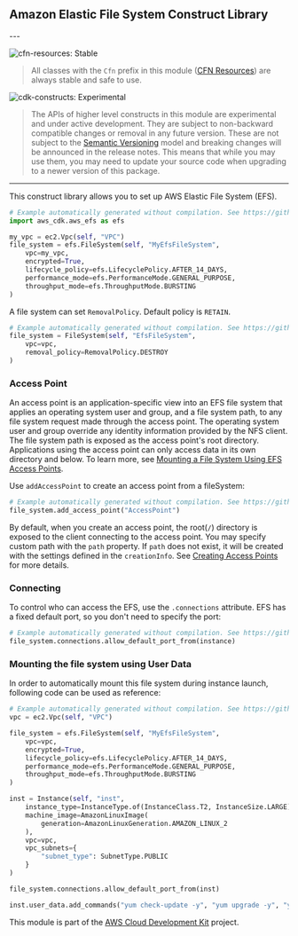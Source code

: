 ## Amazon Elastic File System Construct Library

<!--BEGIN STABILITY BANNER-->---


![cfn-resources: Stable](https://img.shields.io/badge/cfn--resources-stable-success.svg?style=for-the-badge)

> All classes with the `Cfn` prefix in this module ([CFN Resources](https://docs.aws.amazon.com/cdk/latest/guide/constructs.html#constructs_lib)) are always stable and safe to use.

![cdk-constructs: Experimental](https://img.shields.io/badge/cdk--constructs-experimental-important.svg?style=for-the-badge)

> The APIs of higher level constructs in this module are experimental and under active development. They are subject to non-backward compatible changes or removal in any future version. These are not subject to the [Semantic Versioning](https://semver.org/) model and breaking changes will be announced in the release notes. This means that while you may use them, you may need to update your source code when upgrading to a newer version of this package.

---
<!--END STABILITY BANNER-->

This construct library allows you to set up AWS Elastic File System (EFS).

```python
# Example automatically generated without compilation. See https://github.com/aws/jsii/issues/826
import aws_cdk.aws_efs as efs

my_vpc = ec2.Vpc(self, "VPC")
file_system = efs.FileSystem(self, "MyEfsFileSystem",
    vpc=my_vpc,
    encrypted=True,
    lifecycle_policy=efs.LifecyclePolicy.AFTER_14_DAYS,
    performance_mode=efs.PerformanceMode.GENERAL_PURPOSE,
    throughput_mode=efs.ThroughputMode.BURSTING
)
```

A file system can set `RemovalPolicy`. Default policy is `RETAIN`.

```python
# Example automatically generated without compilation. See https://github.com/aws/jsii/issues/826
file_system = FileSystem(self, "EfsFileSystem",
    vpc=vpc,
    removal_policy=RemovalPolicy.DESTROY
)
```

### Access Point

An access point is an application-specific view into an EFS file system that applies an operating system user and
group, and a file system path, to any file system request made through the access point. The operating system user
and group override any identity information provided by the NFS client. The file system path is exposed as the
access point's root directory. Applications using the access point can only access data in its own directory and
below. To learn more, see [Mounting a File System Using EFS Access Points](https://docs.aws.amazon.com/efs/latest/ug/efs-access-points.html).

Use `addAccessPoint` to create an access point from a fileSystem:

```python
# Example automatically generated without compilation. See https://github.com/aws/jsii/issues/826
file_system.add_access_point("AccessPoint")
```

By default, when you create an access point, the root(`/`) directory is exposed to the client connecting to
the access point. You may specify custom path with the `path` property. If `path` does not exist, it will be
created with the settings defined in the `creationInfo`. See
[Creating Access Points](https://docs.aws.amazon.com/efs/latest/ug/create-access-point.html) for more details.

### Connecting

To control who can access the EFS, use the `.connections` attribute. EFS has
a fixed default port, so you don't need to specify the port:

```python
# Example automatically generated without compilation. See https://github.com/aws/jsii/issues/826
file_system.connections.allow_default_port_from(instance)
```

### Mounting the file system using User Data

In order to automatically mount this file system during instance launch,
following code can be used as reference:

```python
# Example automatically generated without compilation. See https://github.com/aws/jsii/issues/826
vpc = ec2.Vpc(self, "VPC")

file_system = efs.FileSystem(self, "MyEfsFileSystem",
    vpc=vpc,
    encrypted=True,
    lifecycle_policy=efs.LifecyclePolicy.AFTER_14_DAYS,
    performance_mode=efs.PerformanceMode.GENERAL_PURPOSE,
    throughput_mode=efs.ThroughputMode.BURSTING
)

inst = Instance(self, "inst",
    instance_type=InstanceType.of(InstanceClass.T2, InstanceSize.LARGE),
    machine_image=AmazonLinuxImage(
        generation=AmazonLinuxGeneration.AMAZON_LINUX_2
    ),
    vpc=vpc,
    vpc_subnets={
        "subnet_type": SubnetType.PUBLIC
    }
)

file_system.connections.allow_default_port_from(inst)

inst.user_data.add_commands("yum check-update -y", "yum upgrade -y", "yum install -y amazon-efs-utils", "yum install -y nfs-utils", "file_system_id_1=" + file_system.file_system_id, "efs_mount_point_1=/mnt/efs/fs1", "mkdir -p \"${efs_mount_point_1}\"", "test -f \"/sbin/mount.efs\" && echo \"${file_system_id_1}:/ ${efs_mount_point_1} efs defaults,_netdev\" >> /etc/fstab || " + "echo \"${file_system_id_1}.efs." + cdk.Stack.of(self).region + ".amazonaws.com:/ ${efs_mount_point_1} nfs4 nfsvers=4.1,rsize=1048576,wsize=1048576,hard,timeo=600,retrans=2,noresvport,_netdev 0 0\" >> /etc/fstab", "mount -a -t efs,nfs4 defaults")
```

This module is part of the [AWS Cloud Development Kit](https://github.com/aws/aws-cdk) project.
